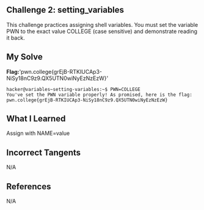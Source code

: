 ## Challenge 2: setting_variables

This challenge practices assigning shell variables. You must set the variable PWN to the exact value COLLEGE (case sensitive) and demonstrate reading it back.


## My Solve 
**Flag:**'pwn.college{grEjB-RTKIUCAp3-NiSy18nC9z9.QX5UTN0wiNyEzNzEzW}'


```
hacker@variables~setting-variables:~$ PWN=COLLEGE
You've set the PWN variable properly! As promised, here is the flag:
pwn.college{grEjB-RTKIUCAp3-NiSy18nC9z9.QX5UTN0wiNyEzNzEzW}

```

## What I Learned

Assign with NAME=value


## Incorrect Tangents
   
N/A


## References

N/A
